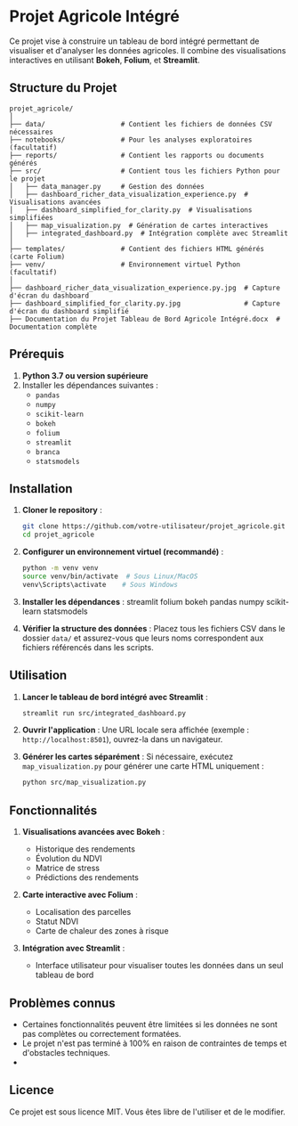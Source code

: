 # Projet Agricole Intégré

Ce projet vise à construire un tableau de bord intégré permettant de visualiser et d'analyser les données agricoles. Il combine des visualisations interactives en utilisant **Bokeh**, **Folium**, et **Streamlit**.

## Structure du Projet

```
projet_agricole/
│
├── data/                   # Contient les fichiers de données CSV nécessaires
├── notebooks/              # Pour les analyses exploratoires (facultatif)
├── reports/                # Contient les rapports ou documents générés
├── src/                    # Contient tous les fichiers Python pour le projet
│   ├── data_manager.py     # Gestion des données
│   ├── dashboard_richer_data_visualization_experience.py  # Visualisations avancées
│   ├── dashboard_simplified_for_clarity.py  # Visualisations simplifiées
│   ├── map_visualization.py  # Génération de cartes interactives
│   ├── integrated_dashboard.py  # Intégration complète avec Streamlit
│
├── templates/              # Contient des fichiers HTML générés (carte Folium)
├── venv/                   # Environnement virtuel Python (facultatif)
│
├── dashboard_richer_data_visualization_experience.py.jpg  # Capture d'écran du dashboard
├── dashboard_simplified_for_clarity.py.jpg                # Capture d'écran du dashboard simplifié
├── Documentation du Projet Tableau de Bord Agricole Intégré.docx  # Documentation complète
```

## Prérequis

1. **Python 3.7 ou version supérieure**
2. Installer les dépendances suivantes :
   - `pandas`
   - `numpy`
   - `scikit-learn`
   - `bokeh`
   - `folium`
   - `streamlit`
   - `branca`
   - `statsmodels`

## Installation

1. **Cloner le repository** :
   ```bash
   git clone https://github.com/votre-utilisateur/projet_agricole.git
   cd projet_agricole
   ```

2. **Configurer un environnement virtuel (recommandé)** :
   ```bash
   python -m venv venv
   source venv/bin/activate  # Sous Linux/MacOS
   venv\Scripts\activate    # Sous Windows
   ```

3. **Installer les dépendances** :
   streamlit
folium
bokeh
pandas
numpy
scikit-learn
statsmodels

4. **Vérifier la structure des données** :
   Placez tous les fichiers CSV dans le dossier `data/` et assurez-vous que leurs noms correspondent aux fichiers référencés dans les scripts.

## Utilisation

1. **Lancer le tableau de bord intégré avec Streamlit** :
   ```bash
   streamlit run src/integrated_dashboard.py
   ```

2. **Ouvrir l'application** :
   Une URL locale sera affichée (exemple : `http://localhost:8501`), ouvrez-la dans un navigateur.

3. **Générer les cartes séparément** :
   Si nécessaire, exécutez `map_visualization.py` pour générer une carte HTML uniquement :
   ```bash
   python src/map_visualization.py
   ```

## Fonctionnalités

1. **Visualisations avancées avec Bokeh** :
   - Historique des rendements
   - Évolution du NDVI
   - Matrice de stress
   - Prédictions des rendements

2. **Carte interactive avec Folium** :
   - Localisation des parcelles
   - Statut NDVI
   - Carte de chaleur des zones à risque

3. **Intégration avec Streamlit** :
   - Interface utilisateur pour visualiser toutes les données dans un seul tableau de bord

## Problèmes connus

- Certaines fonctionnalités peuvent être limitées si les données ne sont pas complètes ou correctement formatées.
- Le projet n'est pas terminé à 100% en raison de contraintes de temps et d'obstacles techniques.
- 
## Licence

Ce projet est sous licence MIT. Vous êtes libre de l'utiliser et de le modifier.
